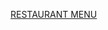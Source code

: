[RESTAURANT MENU](https://www.figma.com/file/BlsfXa8z6Zij7VUwlvD6RZ/Daily-ui-challenge-043-%3A-Food%2FDrink-menu-(Community)?type=design&node-id=0%3A1&mode=design&t=FEg7wGbjfZe08F1u-1)

